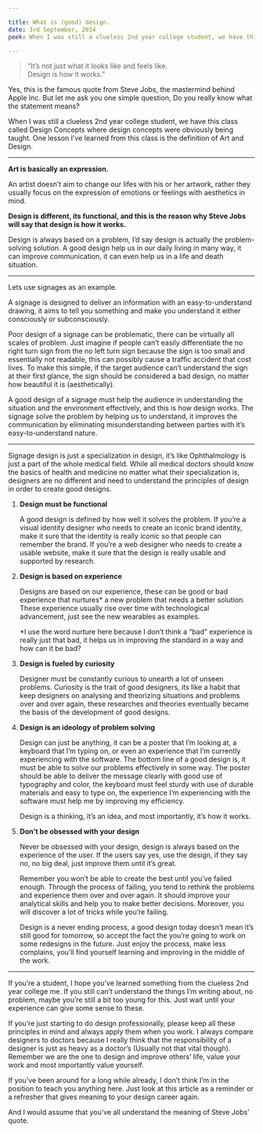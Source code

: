 ```yaml
---

title: What is (good) design.
date: 3rd September, 2014
peek: When I was still a clueless 2nd year college student, we have this class called Design Concepts where design concepts were obviously being taught. One lesson I’ve learned from this class is the definition of Art and Design.

---
```


> “It’s not just what it looks like and feels like.<br>Design is how it works.”

Yes, this is the famous quote from Steve Jobs, the mastermind behind Apple Inc. But let me ask you one simple question, Do you really know what the statement means?

When I was still a clueless 2nd year college student, we have this class called Design Concepts where design concepts were obviously being taught. One lesson I’ve learned from this class is the definition of Art and Design.

***

**Art is basically an expression.**

An artist doesn’t aim to change our lifes with his or her artwork, rather they usually focus on the expression of emotions or feelings with aesthetics in mind.

**Design is different, its functional, and this is the reason why Steve Jobs will say that design is how it works.**

Design is always based on a problem, I’d say design is actually the problem-solving solution. A good design help us in our daily living in many way, it can improve communication, it can even help us in a life and death situation.

***

Lets use signages as an example.

A signage is designed to deliver an information with an easy-to-understand drawing, it aims to tell you something and make you understand it either consciously or subconsciously.

Poor design of a signage can be problematic, there can be virtually all scales of problem. Just imagine if people can’t easily differentiate the no right turn sign from the no left turn sign because the sign is too small and essentially not readable, this can possibly cause a traffic accident that cost lives. To make this simple, if the target audience can’t understand the sign at their first glance, the sign should be considered a bad design, no matter how beautiful it is (aesthetically).

A good design of a signage must help the audience in understanding the situation and the environment effectively, and this is how design works. The signage solve the problem by helping us to understand, it improves the communication by eliminating misunderstanding between parties with it’s easy-to-understand nature.

***

Signage design is just a specialization in design, it’s like Ophthalmology is just a part of the whole medical field. While all medical doctors should know the basics of health and medicine no matter what their specialization is, designers are no different and need to understand the principles of design in order to create good designs.

1. **Design must be functional**

	A good design is defined by how well it solves the problem. If you’re a visual identity designer who needs to create an iconic brand identity, make it sure that the identity is really iconic so that people can remember the brand. If you’re a web designer who needs to create a usable website, make it sure that the design is really usable and supported by research.

2. **Design is based on experience**

	Designs are based on our experience, these can be good or bad experience that nurtures* a new problem that needs a better solution. These experience usually rise over time with technological advancement, just see the new wearables as examples.

	*I use the word nurture here because I don’t think a “bad” experience is really just that bad, it helps us in improving the standard in a way and how can it be bad?

3. **Design is fueled by curiosity**

	Designer must be constantly curious to unearth a lot of unseen problems. Curiosity is the trait of good designers, its like a habit that keep designers on analysing and theorizing situations and problems over and over again, these researches and theories eventually became the basis of the development of good designs.

4. **Design is an ideology of problem solving**

	Design can just be anything, it can be a poster that I’m looking at, a keyboard that I’m typing on, or even an experience that I’m currently experiencing with the software. The bottom line of a good design is, it must be able to solve our problems effectively in some way. The poster should be able to deliver the message clearly with good use of typography and color, the keyboard must feel sturdy with use of durable materials and easy to type on, the experience I’m experiencing with the software must help me by improving my efficiency.

	Design is a thinking, it’s an idea, and most importantly, it’s how it works.

5. **Don't be obsessed with your design**

	Never be obsessed with your design, design is always based on the experience of the user. If the users say yes, use the design, if they say no, no big deal, just improve them until it’s great.

	Remember you won’t be able to create the best until you’ve failed enough. Through the process of failing, you tend to rethink the problems and experience them over and over again. It should improve your analytical skills and help you to make better decisions. Moreover, you will discover a lot of tricks while you’re failing.

	Design is a never ending process, a good design today doesn’t mean it’s still good for tomorrow, so accept the fact the you’re going to work on some redesigns in the future. Just enjoy the process, make less complains, you’ll find yourself learning and improving in the middle of the work.

***

If you’re a student, I hope you’ve learned something from the clueless 2nd year college me. If you still can’t understand the things I’m writing about, no problem, maybe you’re still a bit too young for this. Just wait until your experience can give some sense to these.

If you’re just starting to do design professionally, please keep all these principles in mind and always apply them when you work. I always compare designers to doctors because I really think that the responsibility of a designer is just as heavy as a doctor’s (Usually not that vital though). Remember we are the one to design and improve others’ life, value your work and most importantly value yourself.

If you’ve been around for a long while already, I don’t think I’m in the position to teach you anything here. Just look at this article as a reminder or a refresher that gives meaning to your design career again.

And I would assume that you’ve all understand the meaning of Steve Jobs’ quote.
